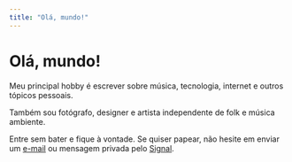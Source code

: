```yaml
---
title: "Olá, mundo!"
---
```


# Olá, mundo!

Meu principal hobby é escrever sobre música, tecnologia, internet e outros tópicos pessoais.

Também sou fotógrafo, designer
 e artista independente de folk e música ambiente.

Entre sem bater e fique à vontade. Se quiser papear, não hesite em enviar um [e-mail](mailto:breno@coaxito.com) ou mensagem privada pelo [Signal](https://signal.me/#eu/YGT5NxLnek0_hkaapo3XbU8iYTTscESW9n5Mka3NCJQXZ-HlkEBLXopDW_DN16Iz).
